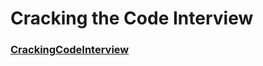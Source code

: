 # Cracking the Code Interview

### <a target="_blank" href="https://www.amazon.com.br/Cracking-Coding-Interview-Programming-Questions/dp/0984782850/ref=sr_1_1?crid=2J1378416HYE3&amp;keywords=cracking+the+coding+interview&amp;qid=1696371476&amp;sprefix=cracking+%252Caps%252C240&amp;sr=8-1&amp;ufe=app_do%253Aamzn1.fos.fcd6d665-32ba-4479-9f21-b774e276a678&_encoding=UTF8&tag=renannuness00-20&linkCode=ur2&linkId=bcd18427ab4d3c478e0e395ff4475e9c&camp=1789&creative=9325">CrackingCodeInterview</a>